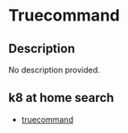 # Truecommand

## Description

No description provided.

## k8 at home search

- [truecommand](https://nanne.dev/k8s-at-home-search/#/truecommand)
